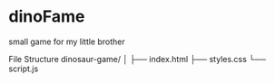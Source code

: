 # dinoFame
small game for my little brother

File Structure
dinosaur-game/
│
├── index.html
├── styles.css
└── script.js
